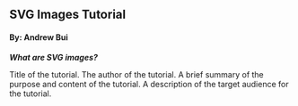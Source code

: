 ## SVG Images Tutorial
#### By: Andrew Bui


**_What are SVG images?_**





Title of the tutorial.
The author of the tutorial.
A brief summary of the purpose and content of the tutorial.
A description of the target audience for the tutorial.
